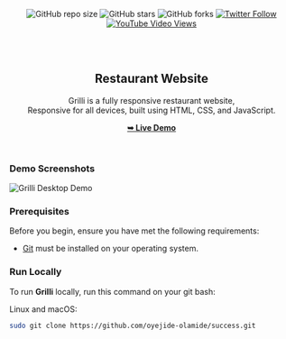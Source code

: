 <div align="center">
  
  ![GitHub repo size](https://img.shields.io/github/repo-size/oyejide-olamide/grilli)
  ![GitHub stars](https://img.shields.io/github/stars/oyejide-olamide/grilli?style=social)
  ![GitHub forks](https://img.shields.io/github/forks/oyejide-olamide/grilli?style=social)
  [![Twitter Follow](https://img.shields.io/twitter/follow/oyejide_olamide?style=social)](https://twitter.com/intent/follow?screen_name=oyejide_olamide)
  [![YouTube Video Views](https://img.shields.io/youtube/views/CjVGp5kGHxA?style=social)](https://youtu.be/CjVGp5kGHxA)

  <br />
  <br />

  <h2 align="center">Restaurant Website</h2>

  Grilli is a fully responsive restaurant website, <br />Responsive for all devices, built using HTML, CSS, and JavaScript.

  <a href="https://oyejide-olamide.github.io/success/"><strong>➥ Live Demo</strong></a>

</div>

<br />

### Demo Screenshots

![Grilli Desktop Demo](./readme-images/desktop.png "Desktop Demo")

### Prerequisites

Before you begin, ensure you have met the following requirements:

* [Git](https://git-scm.com/downloads "Download Git") must be installed on your operating system.

### Run Locally

To run **Grilli** locally, run this command on your git bash:

Linux and macOS:

```bash
sudo git clone https://github.com/oyejide-olamide/success.git
